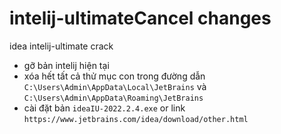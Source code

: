 # intelij-ultimateCancel changes
idea intelij-ultimate crack 

- gỡ bản intelij hiện tại
- xóa hết tất cả thử mục con trong đường dẫn `C:\Users\Admin\AppData\Local\JetBrains` và `C:\Users\Admin\AppData\Roaming\JetBrains`
- cài đặt bản `ideaIU-2022.2.4.exe` or link `https://www.jetbrains.com/idea/download/other.html`

